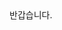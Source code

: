 <!DOCTYPE html>
<html lang="ko">
<head>
<meta charset="UTF-8">
<meta name="viewport" content="width=device-width, initial-scale=1.0">
<title>1404jsh</title>
</head>
<body>
반갑습니다.
</body>
</html>
